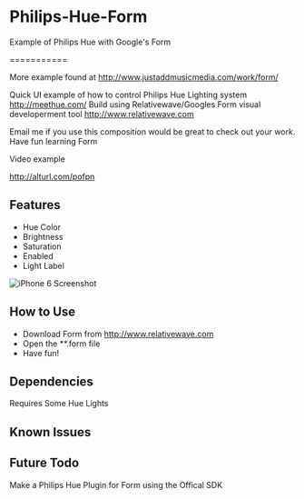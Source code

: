 # Philips-Hue-Form
Example of Philips Hue with Google's Form 

===========

More example found at http://www.justaddmusicmedia.com/work/form/

Quick UI example of how to control Philips Hue Lighting system http://meethue.com/
Build using Relativewave/Googles Form visual developerment tool http://www.relativewave.com

Email me if you use this composition would be great to check out your work. Have fun learning Form

Video example

http://alturl.com/pofpn

## Features
- Hue Color 
- Brightness 
- Saturation
- Enabled
- Light Label


![iPhone 6 Screenshot](http://www.justaddmusicmedia.com/work/philipshue/files/stacks_image_11445.jpg "iPhone 6 Screenshot")

## How to Use
- Download Form from http://www.relativewave.com
- Open the **.form file
- Have fun!

## Dependencies
Requires Some Hue Lights

## Known Issues

## Future Todo
Make a Philips Hue Plugin for Form using the Offical SDK

